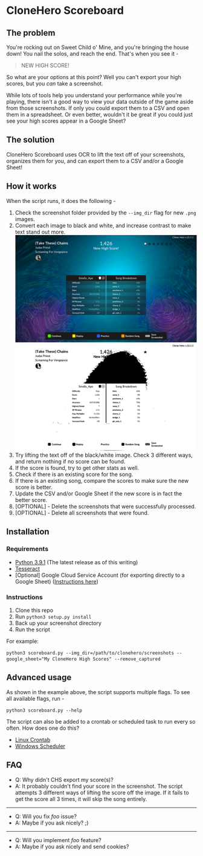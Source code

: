 # CloneHero Scoreboard

## The problem

You're rocking out on Sweet Child o' Mine, and you're bringing the house down! You nail the solos, and reach the end. That's when you see it -

> NEW HIGH SCORE!

So what are your options at this point? Well you can't export your high scores, but you *can* take a screenshot.

While lots of tools help you understand your performance while you're playing, there isn't a good way to view your data outside of the game aside from those screenshots. If only you could export them to a CSV and open them in a spreadsheet. Or even better, wouldn't it be great if you could just see your high scores appear in a Google Sheet?

## The solution

CloneHero Scoreboard uses OCR to lift the text off of your screenshots, organizes them for you, and can export them to a CSV and/or a Google Sheet! 

## How it works
When the script runs, it does the following -
1. Check the screenshot folder provided by the `--img_dir` flag for new `.png` images.
2. Convert each image to black and white, and increase contrast to make text stand out more.
   ![clonehero_image_1](/test_images/clonehero.png)
   ![clone_hero_bw_1](/test_images/clonehero_bw.png)
3. Try lifting the text off of the black/white image. Check 3 different ways, and return nothing if no score can be found.
4. If the score is found, try to get other stats as well.
5. Check if there is an existing score for the song.
6. If there is an existing song, compare the scores to make sure the new score is better.
7. Update the CSV and/or Google Sheet if the new score is in fact the better score.
8. [OPTIONAL] - Delete the screenshots that were successfully processed.
9. [OPTIONAL] - Delete all screenshots that were found.

## Installation

### Requirements
* [Python 3.9.1](https://www.python.org/downloads/) (The latest release as of this writing)
* [Tesseract](https://github.com/tesseract-ocr/tesseract)
* [Optional] Google Cloud Service Account (for exporting directly to a Google Sheet) ([Instructions here](https://gspread.readthedocs.io/en/latest/oauth2.html))

### Instructions

1. Clone this repo
2. Run `python3 setup.py install`
3. Back up your screenshot directory
4. Run the script

For example:
```
python3 scoreboard.py --img_dir=/path/to/clonehero/screenshots --google_sheet="My CloneHero High Scores" --remove_captured
```

## Advanced usage

As shown in the example above, the script supports multiple flags. To see all available flags, run -
```
python3 scoreboard.py --help
```

The script can also be added to a crontab or scheduled task to run every so often. How does one do this?

* [Linux Crontab](https://opensource.com/article/17/11/how-use-cron-linux)
* [Windows Scheduler](https://datatofish.com/python-script-windows-scheduler/)

## FAQ

* Q: Why didn't CHS export my score(s)?
* A: It probably couldn't find your score in the screenshot. The script attempts 3 different ways of lifting the score off the image. If it fails to get the score all 3 times, it will skip the song entirely.
---
* Q: Will you fix *foo* issue? 
* A: Maybe if you ask nicely? ;)
---
* Q: Will you implement *foo* feature?
* A: Maybe if you ask nicely and send cookies?

